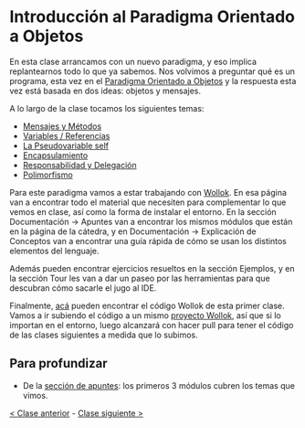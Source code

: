 # Introducción al Paradigma Orientado a Objetos

En esta clase arrancamos con un nuevo paradigma, y eso implica replantearnos todo lo que ya sabemos. Nos volvimos a preguntar qué es un programa, esta vez en el [Paradigma Orientado a Objetos](http://wiki.uqbar.org/wiki/articles/paradigma-de-objetos.html) y la respuesta esta vez está basada en dos ideas: objetos y mensajes.

A lo largo de la clase tocamos los siguientes temas:
- [Mensajes y Métodos](http://wiki.uqbar.org/wiki/articles/mensajes-y-metodos.html)
- [Variables / Referencias](http://wiki.uqbar.org/wiki/articles/variables.html)
- [La Pseudovariable self](http://wiki.uqbar.org/wiki/articles/self---pseudovariable.html)
- [Encapsulamiento](http://wiki.uqbar.org/wiki/articles/encapsulamiento.html)
- [Responsabilidad y Delegación](http://wiki.uqbar.org/wiki/articles/modelando-objetos---responsabilidades-y-delegacion.html)
- [Polimorfismo](http://wiki.uqbar.org/wiki/articles/polimorfismo-en-el-paradigma-de-objetos.html)

Para este paradigma vamos a estar trabajando con [Wollok](http://www.wollok.org/). En esa página van a encontrar todo el material que necesiten para complementar lo que vemos en clase, así como la forma de instalar el entorno. En la sección Documentación -> Apuntes van a encontrar los mismos módulos que están en la página de la cátedra, y en Documentación -> Explicación de Conceptos van a encontrar una guía rápida de cómo se usan los distintos elementos del lenguaje.

Además pueden encontrar ejercicios resueltos en la sección Ejemplos, y en la sección Tour les van a dar un paseo por las herramientas para que descubran cómo sacarle el jugo al IDE.

Finalmente, [acá](https://github.com/pdep-mit/ejemplos-de-clase-wollok/tree/master/ejemplos-de-clase/src/clase01) pueden encontrar el código Wollok de esta primer clase. Vamos a ir subiendo el código a un mismo [proyecto Wollok](https://github.com/pdep-mit/ejemplos-de-clase-wollok), así que si lo importan en el entorno, luego alcanzará con hacer pull para tener el código de las clases siguientes a medida que lo subimos.

## Para profundizar

- De la [sección de apuntes](http://www.pdep.com.ar/material/apuntes): los primeros 3 módulos cubren los temas que vimos.

[< Clase anterior](https://github.com/pdep-mit/bitacora-de-clase/blob/master/clase-16.md) - [Clase siguiente >](https://github.com/pdep-mit/bitacora-de-clase/blob/master/clase-18.md)
